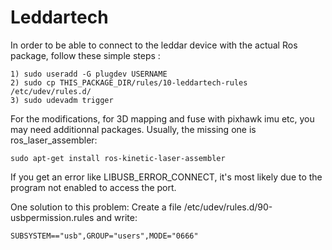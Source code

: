 Leddartech
==========

In order to be able to connect to the leddar device with the actual Ros package, follow these simple steps :

	1) sudo useradd -G plugdev USERNAME
	2) sudo cp THIS_PACKAGE_DIR/rules/10-leddartech-rules /etc/udev/rules.d/
	3) sudo udevadm trigger

For the modifications, for 3D mapping and fuse with pixhawk imu etc, you may need additionnal packages.
Usually, the missing one is ros_laser_assembler:

    sudo apt-get install ros-kinetic-laser-assembler

If you get an error like LIBUSB_ERROR_CONNECT, it's most likely due to the program not enabled to access the port.

One solution to this problem:
Create a file /etc/udev/rules.d/90-usbpermission.rules and write:

    SUBSYSTEM=="usb",GROUP="users",MODE="0666"

